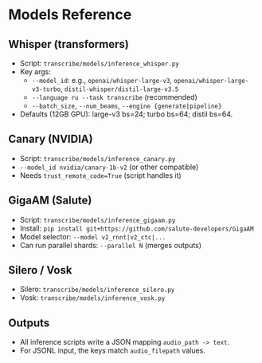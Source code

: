# Models Reference

## Whisper (transformers)
- Script: `transcribe/models/inference_whisper.py`
- Key args:
  - `--model_id`: e.g., `openai/whisper-large-v3`, `openai/whisper-large-v3-turbo`, `distil-whisper/distil-large-v3.5`
  - `--language ru --task transcribe` (recommended)
  - `--batch_size`, `--num_beams`, `--engine {generate|pipeline}`
- Defaults (12GB GPU): large-v3 bs=24; turbo bs=64; distil bs=64.

## Canary (NVIDIA)
- Script: `transcribe/models/inference_canary.py`
- `--model_id nvidia/canary-1b-v2` (or other compatible)
- Needs `trust_remote_code=True` (script handles it)

## GigaAM (Salute)
- Script: `transcribe/models/inference_gigaam.py`
- Install: `pip install git+https://github.com/salute-developers/GigaAM`
- Model selector: `--model v2_rnnt|v2_ctc|...`
- Can run parallel shards: `--parallel N` (merges outputs)

## Silero / Vosk
- Silero: `transcribe/models/inference_silero.py`
- Vosk: `transcribe/models/inference_vosk.py`

## Outputs
- All inference scripts write a JSON mapping `audio_path -> text`.
- For JSONL input, the keys match `audio_filepath` values.

